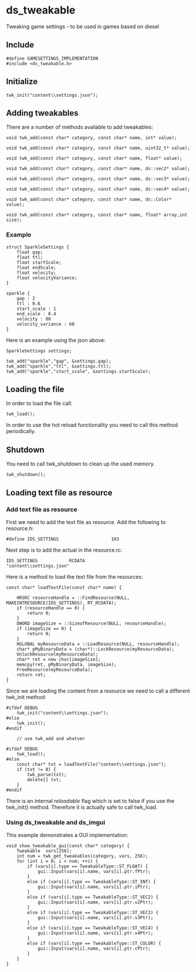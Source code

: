 # ds_tweakable

Tweaking game settings - to be used in games based on diesel

## Include

```
#define GAMESETTINGS_IMPLEMENTATION
#include <ds_tweakable.h>
```

## Initialize

```
twk_init("content\\settings.json");
```

## Adding tweakables

There are a number of methods available to add tweakables:

```
void twk_add(const char* category, const char* name, int* value);

void twk_add(const char* category, const char* name, uint32_t* value);

void twk_add(const char* category, const char* name, float* value);

void twk_add(const char* category, const char* name, ds::vec2* value);

void twk_add(const char* category, const char* name, ds::vec3* value);

void twk_add(const char* category, const char* name, ds::vec4* value);

void twk_add(const char* category, const char* name, ds::Color* value);

void twk_add(const char* category, const char* name, float* array,int size);
```

### Example

```
struct SparkleSettings {
    float gap;
    float ttl;
    float startScale;
    float endScale;
    float velocity;
    float velocityVariance;
}
```

```
sparkle { 
    gap : 2
    ttl : 0.6 
    start_scale : 1
    end_scale : 0.4 
    velocity : 80 
    velocity_variance : 60
}

```
Here is an example using the json above:
```
SparkleSettings settings;

twk_add("sparkle","gap", &settings.gap);
twk_add("sparkle","ttl", &settings.ttl);
twk_add("sparkle","start_scale", &settings.startScale);
```


## Loading the file

In order to load the file call:
```
twk_load();
```
In order to use the hot reload functionality you need to call this method periodically.

## Shutdown

You need to call twk_shutdown to clean up the used memory.
```
twk_shutdown();
```

## Loading text file as resource

### Add text file as resource

First we need to add the text file as resource. Add the following to resource.h:

```
#define IDS_SETTINGS					103
```

Next step is to add the actual in the resource.rc:
```
IDS_SETTINGS            RCDATA                  "content\\settings.json"  
```

Here is a method to load the text file from the resources:
```
const char* loadTextFile(const char* name) {
	
	HRSRC resourceHandle = ::FindResource(NULL, MAKEINTRESOURCE(IDS_SETTINGS), RT_RCDATA);
	if (resourceHandle == 0) {
		return 0;
	}
	DWORD imageSize = ::SizeofResource(NULL, resourceHandle);
	if (imageSize == 0) {
		return 0;
	}
	HGLOBAL myResourceData = ::LoadResource(NULL, resourceHandle);
	char* pMyBinaryData = (char*)::LockResource(myResourceData);
	UnlockResource(myResourceData);
	char* ret = new char[imageSize];
	memcpy(ret, pMyBinaryData, imageSize);
	FreeResource(myResourceData);
	return ret;
}
```
Since we are loading the content from a resource we need to call a different twk_init method:
```
#ifdef DEBUG
	twk_init("content\\settings.json");
#else
	twk_init();
#endif

	// use twk_add and whatver

#ifdef DEBUG
	twk_load();
#else
	const char* txt = loadTextFile("content\\settings.json");
	if (txt != 0) {
		twk_parse(txt);
		delete[] txt;
	}
#endif
```
There is an internal *reloadable* flag which is set to false if you use the twk_init() method.
Therefore it is actually safe to call twk_load.

### Using ds_tweakable and ds_imgui

This example demonstrates a GUI implementation:

```
void show_tweakable_gui(const char* category) {
	Tweakable  vars[256];
	int num = twk_get_tweakables(category, vars, 256);
	for (int i = 0; i < num; ++i) {
		if (vars[i].type == TweakableType::ST_FLOAT) {
			gui::Input(vars[i].name, vars[i].ptr.fPtr);
		}
		else if (vars[i].type == TweakableType::ST_INT) {
			gui::Input(vars[i].name, vars[i].ptr.iPtr);
		}
		else if (vars[i].type == TweakableType::ST_VEC2) {
			gui::Input(vars[i].name, vars[i].ptr.v2Ptr);
		}
		else if (vars[i].type == TweakableType::ST_VEC3) {
			gui::Input(vars[i].name, vars[i].ptr.v3Ptr);
		}
		else if (vars[i].type == TweakableType::ST_VEC4) {
			gui::Input(vars[i].name, vars[i].ptr.v4Ptr);
		}
		else if (vars[i].type == TweakableType::ST_COLOR) {
			gui::Input(vars[i].name, vars[i].ptr.cPtr);
		}
	}
}
```
